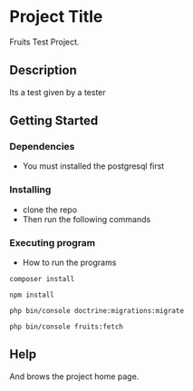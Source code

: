 # Project Title

Fruits Test Project.

## Description

Its a test given by a tester

## Getting Started

### Dependencies

* You must installed the postgresql first

### Installing

* clone the repo
* Then run the following commands

### Executing program

* How to run the programs
```
composer install
```

```
npm install
```

```
php bin/console doctrine:migrations:migrate
```

```
php bin/console fruits:fetch
```



## Help

And brows the project home page.
